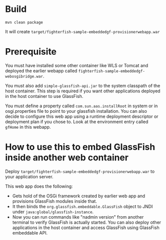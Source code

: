 # Build

```
mvn clean package
```

It will create `target/fighterfish-sample-embeddedgf-provisionerwebapp.war`

# Prerequisite

You must have installed some other container like WLS or Tomcat and deployed
 the earlier webapp called `fighterfish-sample-embeddedgf-webosgibridge.war`.

You must also add `simple-glassfish-api.jar` to the system classpath of the
 host container. This step is required if you want other applications deployed
 in the host container to use GlassFish.

You must define a property called `com.sun.aas.installRoot` in system or in
 osgi.properties file to point to your glassfish installation. You can also
 decide to configure this web app using a runtime deployment descriptor or
 deployment plan if you chose to. Look at the environment entry called `gfHome`
 in this webapp.

# How to use this to embed GlassFish inside another web container

Deploy `target/fighterfish-sample-embeddedgf-provisionerwebapp.war` to your
 application server.

This web app does the following:

- Gets hold of the OSGi framework created by earlier web app and provisions
 GlassFish modules inside that.
- It then binds the `org.glassfish.embeddable.GlassFish` object to JNDI under
 `java:global/glassfish-instance`.
- Now you can run commands like "nadmin version" from another terminal to verify
 GlassFish is actually started. You can also deploy other applications in the
 host container and access GlassFish using GlassFish embeddable API.